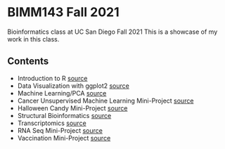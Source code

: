 # BIMM143 Fall 2021
Bioinformatics class at UC San Diego Fall 2021
This is a showcase of my work in this class.

## Contents
- Introduction to R [source](https://github.com/moonlightluna7/BIMM143/tree/main/Class04)
- Data Visualization with ggplot2 [source](https://github.com/moonlightluna7/BIMM143/tree/main/Class05)
- Machine Learning/PCA [source](https://github.com/moonlightluna7/BIMM143/tree/main/Class08)
- Cancer Unsupervised Machine Learning Mini-Project [source](https://github.com/moonlightluna7/BIMM143/tree/main/Class09_Mini_Project)
- Halloween Candy Mini-Project [source](https://github.com/moonlightluna7/BIMM143/tree/main/Class10_Halloween_Candy)
- Structural Bioinformatics [source](https://github.com/moonlightluna7/BIMM143/tree/main/Class11)
- Transcriptomics [source](https://github.com/moonlightluna7/BIMM143/tree/main/Class15)
- RNA Seq Mini-Project [source](https://github.com/moonlightluna7/BIMM143/tree/main/Class16)
- Vaccination Mini-Project [source](https://github.com/moonlightluna7/BIMM143/tree/main/Class17)
